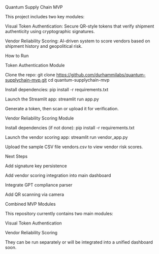 Quantum Supply Chain MVP

This project includes two key modules:

Visual Token Authentication: Secure QR-style tokens that verify shipment authenticity using cryptographic signatures.

Vendor Reliability Scoring: AI-driven system to score vendors based on shipment history and geopolitical risk.

How to Run

Token Authentication Module

Clone the repo:
git clone https://github.com/durhammilabs/quantum-supplychain-mvp.git
cd quantum-supplychain-mvp

Install dependencies:
pip install -r requirements.txt

Launch the Streamlit app:
streamlit run app.py

Generate a token, then scan or upload it for verification.

Vendor Reliability Scoring Module

Install dependencies (if not done):
pip install -r requirements.txt

Launch the vendor scoring app:
streamlit run vendor_app.py

Upload the sample CSV file vendors.csv to view vendor risk scores.

Next Steps

Add signature key persistence

Add vendor scoring integration into main dashboard

Integrate GPT compliance parser

Add QR scanning via camera

Combined MVP Modules

This repository currently contains two main modules:

Visual Token Authentication

Vendor Reliability Scoring

They can be run separately or will be integrated into a unified dashboard soon.
